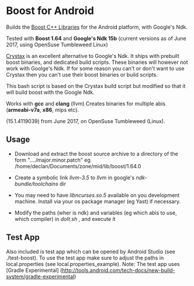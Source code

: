 # Boost for Android


Builds the [Boost C++ Libraries](http://www.boost.org/) for the Android platform, with Google's Ndk.

Tested with **Boost 1.64** and **Google's Ndk 15b**  (current versions as of June 2017, using OpenSuse Tumbleweed Linux)

[Crystax](https://www.crystax.net/) is an excellent alternative to Google's Ndk. It ships with prebuilt boost binaries, and dedicated build scripts.
These binaries will however not work with Goolge's Ndk. If for some reason you can't or don't want to use Crystax then you can't use their boost binaries or build scripts.

This bash script is based on the Crystax build script but modified so that it will build boost with the Google Ndk.



Works with **gcc** and **clang** (llvm)
Creates binaries for multiple abis (**armeabi-v7a**, **x86**, mips etc).


(15.1.4119039) from June 2017, on OpenSuse Tumbleweed (Linux).

## Usage

* Download and extract the boost source archive to a directory of the form "..../major.minor.patch" 
  eg /home/declan/Documents/zone/mid/lib/boost/1.64.0

* Create a symbolic link *llvm-3.5* to *llvm* in google's *ndk-bundle/toolchains* dir 

* You may need to have *libncurses.so.5* available on you development machine. Install via your os package manager (eg Yast) if necessary.

* Modify the paths (wher is ndk) and variables (eg which abis to use, which compiler) in *doIt.sh* , and execute it



## Test App 
Also included is test app which can be opened by Android Studio (see ./test-boost).
To use the test app make sure to adjust the paths in local.properties (see local.properties_example).
Note: The test app uses [Gradle Experimental] (http://tools.android.com/tech-docs/new-build-system/gradle-experimental)





